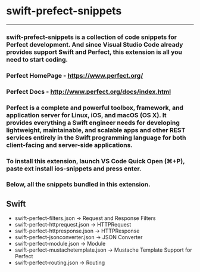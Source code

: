 # swift-prefect-snippets
---

### swift-prefect-snippets is a collection of code snippets for Perfect development. And since Visual Studio Code already provides support Swift and Perfect, this extension is all you need to start coding.

### Perfect HomePage - https://www.perfect.org/
### Perfect Docs - http://www.perfect.org/docs/index.html
### Perfect is a complete and powerful toolbox, framework, and application server for Linux, iOS, and macOS (OS X). It provides everything a Swift engineer needs for developing lightweight, maintainable, and scalable apps and other REST services entirely in the Swift programming language for both client-facing and server-side applications.
### To install this extension, launch VS Code Quick Open (⌘+P), paste ext install ios-snippets and press enter.
### Below, all the snippets bundled in this extension.

## Swift
- swift-perfect-filters.json -> Request and Response Filters
- swift-perfect-httprequest.json -> HTTPRequest
- swift-perfect-httpresponse.json -> HTTPResponse
- swift-perfect-jsonconverter.json -> JSON Converter
- swift-perfect-module.json -> Module
- swift-perfect-mustachetemplate.json -> Mustache Template Support for Perfect
- swift-perfect-routing.json -> Routing
